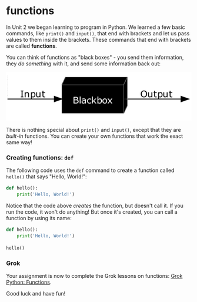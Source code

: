 # functions

In Unit 2 we began learning to program in Python. We learned a few basic commands, like `print()` and `input()`, that end with brackets and let us pass values to them inside the brackets. These commands that end with brackets are called **functions**.

You can think of functions as "black boxes" - you send them information, they *do something* with it, and send some information back out:

![Black box](./Blackbox3D.png "Black box")

There is nothing special about `print()` and `input()`, except that they are *built-in* functions. You can create your own functions that work the exact same way!

### Creating functions: `def`

The following code uses the `def` command to create a function called `hello()` that says "Hello, World!":

```python
def hello():
    print('Hello, World!')
```

Notice that the code above *creates* the function, but doesn't call it. If you run the code, it won't do anything! But once it's created, you can call a function by using its name:

```python
def hello():
    print('Hello, World!')

hello()
```

### Grok

Your assignment is now to complete the Grok lessons on functions: [Grok Python: Functions](https://groklearning.com/learn/intro-python-2/functions/0/).

Good luck and have fun!
